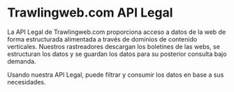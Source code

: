 # Trawlingweb.com API Legal

La API Legal de Trawlingweb.com proporciona acceso a datos de la web de forma estructurada alimentada a través de dominios de contenido verticales. Nuestros rastreadores descargan los boletines de las webs, se estructuran los datos y se guardan los datos para su posterior consulta bajo demanda.

Usando nuestra API Legal, puede filtrar y consumir los datos en base a sus necesidades.
